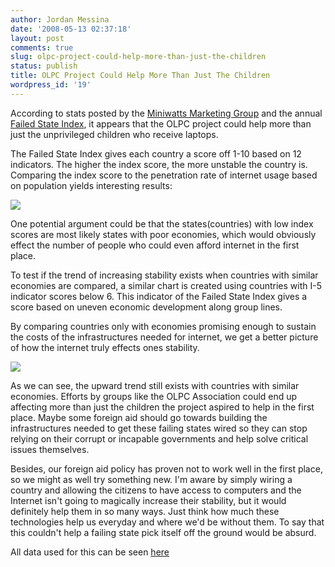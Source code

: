```yaml
---
author: Jordan Messina
date: '2008-05-13 02:37:18'
layout: post
comments: true
slug: olpc-project-could-help-more-than-just-the-children
status: publish
title: OLPC Project Could Help More Than Just The Children
wordpress_id: '19'
---
```


According to stats posted by the [Miniwatts Marketing Group](http://www.internetworldstats.com/) and the annual [Failed State Index](http://www.fundforpeace.org/web/index.php?option=com_content&task=view&id=229&Itemid=366), 
it appears that the OLPC project could help more than just the unprivileged 
children who receive laptops.

The Failed State Index gives each country a score off 1-10 based on 12
indicators. The higher the index score, the more unstable the country is.
Comparing the index score to the penetration rate of internet usage based on
population yields interesting results:

![](http://jordanmessina.com/images/graph1.jpg)

One potential argument could be that the states(countries) with low index
scores are most likely states with poor economies, which would obviously
effect the number of people who could even afford internet in the first place.

To test if the trend of increasing stability exists when countries with
similar economies are compared, a similar chart is created using countries
with I-5 indicator scores below 6. This indicator of the Failed State Index
gives a score based on uneven economic development along group lines.

By comparing countries only with economies promising enough to sustain the
costs of the infrastructures needed for internet, we get a better picture of
how the internet truly effects ones stability.

![](http://jordanmessina.com/images/graph2.jpg) 

As we can see, the upward trend still exists with countries with similar economies. 
Efforts by groups like the OLPC Association could end up affecting more than just 
the children the project aspired to help in the first place. Maybe some foreign aid 
should go towards building the infrastructures needed to get these failing states
wired so they can stop relying on their corrupt or incapable governments and help 
solve critical issues themselves.

Besides, our foreign aid policy has proven not to work well in the first
place, so we might as well try something new. I'm aware by simply wiring a
country and allowing the citizens to have access to computers and the Internet
isn't going to magically increase their stability, but it would definitely
help them in so many ways. Just think how much these technologies help us
everyday and where we'd be without them. To say that this couldn't help a
failing state pick itself off the ground would be absurd.

All data used for this can be seen
[here](http://jordanmessina.com/images/data.jpg)

